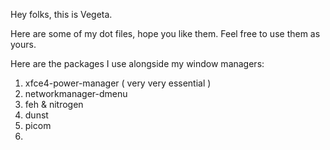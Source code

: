 Hey folks, this is Vegeta. 

Here are some of my dot files, hope you like them. Feel free to use them as yours.

Here are the packages I use alongside my window managers:

1. xfce4-power-manager ( very very essential )
2. networkmanager-dmenu
3. feh & nitrogen
4. dunst
5. picom
6. 
